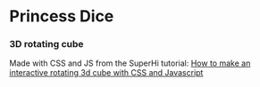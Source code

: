 # Princess Dice
### 3D rotating cube
Made with CSS and JS from the SuperHi tutorial: [How to make an interactive rotating 3d cube with CSS and Javascript](https://www.superhi.com/video/how-to-make-an-interactive-rotating-3d-cube-with-css-and-javascript)
